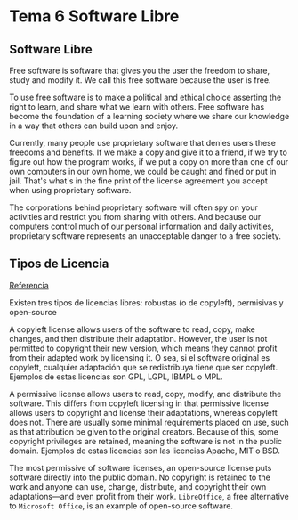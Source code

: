 # Tema 6 Software Libre

## Software Libre

Free software is software that gives you the user the freedom to share, study and modify it. We call this free software because the 
user is free.

To use free software is to make a political and ethical choice asserting the right to learn, and share what we learn with others. 
Free software has become the foundation of a learning society where we share our knowledge in a way that others can build upon and 
enjoy.

Currently, many people use proprietary software that denies users these freedoms and benefits. If we make a copy and give it to a 
friend, if we try to figure out how the program works, if we put a copy on more than one of our own computers in our own home, we could 
be caught and fined or put in jail. That's what's in the fine print of the license agreement you accept when using proprietary software.

The corporations behind proprietary software will often spy on your activities and restrict you from sharing with others. And because 
our computers control much of our personal information and daily activities, proprietary software represents an unacceptable danger to 
a free society.
## Tipos de Licencia

[Referencia](https://www.legalzoom.com/articles/copyleft-vs-copyright)

Existen tres tipos de licencias libres: robustas (o de copyleft), permisivas y open-source

A copyleft license allows users of the software to read, copy, make changes, and then distribute their adaptation. However, the user is 
not permitted to copyright their new version, which means they cannot profit from their adapted work by licensing it. O sea, si el 
software original es copyleft, cualquier adaptación que se redistribuya tiene que ser copyleft. Ejemplos de estas licencias son GPL, 
LGPL, IBMPL o MPL.

A permissive license allows users to read, copy, modify, and distribute the software. This differs from copyleft licensing in that 
permissive license allows users to copyright and license their adaptations, whereas copyleft does not. There are usually some minimal 
requirements placed on use, such as that attribution be given to the original creators. Because of this, some copyright privileges are 
retained, meaning the software is not in the public domain. Ejemplos de estas licencias son las licencias Apache, MIT o BSD.

The most permissive of software licenses, an open-source license puts software directly into the public domain. No copyright is 
retained to the work and anyone can use, change, distribute, and copyright their own adaptations—and even profit from their work. 
`LibreOffice`, a free alternative to `Microsoft Office`, is an example of open-source software.
